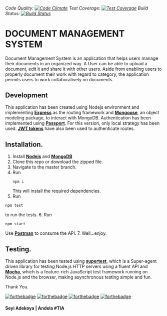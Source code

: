 ###### Code Quality: [![Code Climate](https://codeclimate.com/github/sheyooo/dms-api/badges/gpa.svg)](https://codeclimate.com/github/sheyooo/dms-api)  Test Coverage: [![Test Coverage](https://codeclimate.com/github/sheyooo/dms-api/badges/coverage.svg)](https://codeclimate.com/github/sheyooo/dms-api/coverage)  Build Status: [![Build Status](https://travis-ci.org/sheyooo/dms-api.svg?branch=dev)](https://travis-ci.org/sheyooo/dms-api)

DOCUMENT MANAGEMENT SYSTEM
==========================

Document Management System is an application that helps users manage their documents in an organized way. A User can be able to upload a document, edit it and share it with other users. Aside from enabling users to properly document their work with regard to category, the application permits users to work collaboratively on documents.

Development
-----------
This application has been created using Nodejs environment and implementing [**Express**](http://expressjs.com/) as the routing framework and [**Mongoose**](http://mongoosejs.com/), an object modeling package, to interact with MongoDB. Authentication has been implemented using [**Passport**](http://passportjs.org/). For this version, only local strategy has been used. [**JWT tokens**](https://jwt.io/) have also been used to authenticate routes.

Installation.
-------------
1. Install [**Nodejs**](www.nodejs.org) and [**MongoDB**](www.mongodb.org)
2. Clone this repo or download the zipped file.
3. Navigate to the master branch.
4. Run
    ```
    npm i

    ```
    This will install the required dependencies.
5. Run
  ```
  npm test

  ```
  to run the tests.
6. Run
  ```
  npm start

  ```
  Use [**Postman**](https://www.getpostman.com/) to consume the API.
7. Well...enjoy.

Testing.
--------
This application has been tested using [**supertest**](https://www.npmjs.com/package/supertest), which is a Super-agent driven library for testing Node.js HTTP servers using a fluent API and [**Mocha**](https://mochajs.org), which is a feature-rich JavaScript test framework running on Node.js and the browser, making asynchronous testing simple and fun.

Thank You.

[![forthebadge](http://forthebadge.com/images/badges/powered-by-electricity.svg)](http://forthebadge.com) [![forthebadge](http://forthebadge.com/images/badges/built-with-love.svg)](http://forthebadge.com) [![forthebadge](http://forthebadge.com/images/badges/built-by-developers.svg)](http://forthebadge.com) [![forthebadge](http://forthebadge.com/images/badges/built-with-swag.svg)](http://forthebadge.com)

#### Seyi Adekoya | Andela #TIA